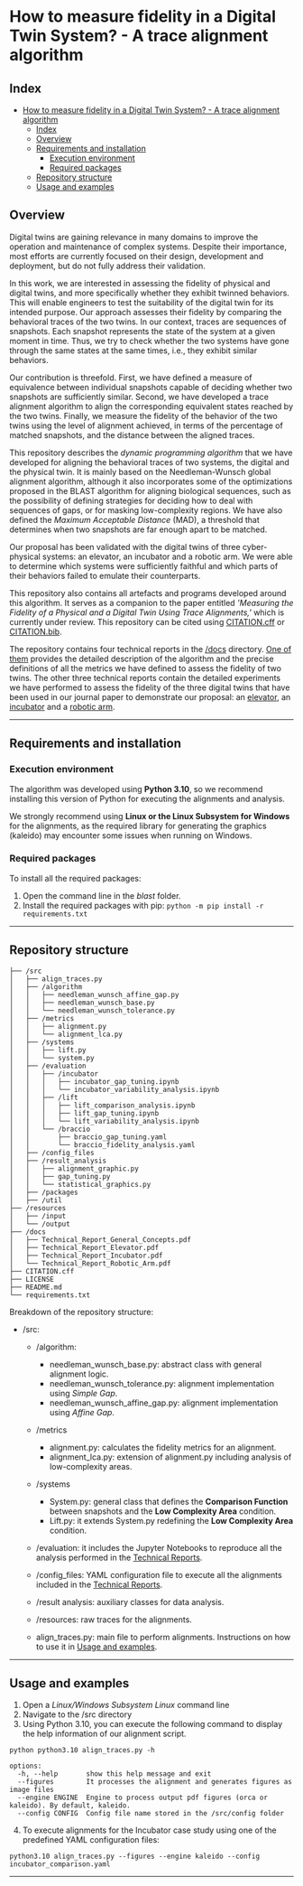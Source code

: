 # How to measure fidelity in a Digital Twin System? - A trace alignment algorithm

## Index

- [How to measure fidelity in a Digital Twin System? - A trace alignment algorithm](#how-to-measure-fidelity-in-a-digital-twin-system---a-trace-alignment-algorithm)
  - [Index](#index)
  - [Overview](#overview)
  - [Requirements and installation](#requirements-and-installation)
    - [Execution environment](#execution-environment)
    - [Required packages](#required-packages)
  - [Repository structure](#repository-structure)
  - [Usage and examples](#usage-and-examples)

## Overview

Digital twins are gaining relevance in many domains to improve the operation and maintenance of complex systems. Despite their importance, most efforts are currently focused on their design, development and deployment, but do not fully address their validation. 

In this work, we are interested in assessing the fidelity of physical and digital twins, and more specifically whether they exhibit twinned behaviors. This will enable engineers to test the suitability of the digital twin for its intended purpose.  Our approach assesses their fidelity by comparing the behavioral traces of the two twins. In our context, traces are sequences of snapshots. Each snapshot represents the state of the system at a given moment in time. Thus, we try to check whether the two systems have gone through the same states at the same times, i.e., they exhibit similar behaviors. 

Our contribution is threefold. First, we have defined a measure of equivalence between individual snapshots capable of deciding whether two snapshots are sufficiently similar. Second, we have developed a trace alignment algorithm to align the corresponding equivalent states reached by the two twins. Finally, we measure the fidelity of the behavior of the two twins using the level of alignment achieved, in terms of the percentage of matched snapshots, and the distance between the aligned traces. 

This repository describes the *dynamic programming algorithm* that we have developed for aligning the behavioral traces of two systems, the digital and the physical twin. It is mainly based on the Needleman-Wunsch global alignment algorithm, although it also incorporates some of the optimizations proposed in the BLAST algorithm for aligning biological sequences, such as the possibility of defining strategies for deciding how to deal with sequences of gaps, or for masking low-complexity regions. We have also defined the *Maximum Acceptable Distance* (MAD), a threshold that determines when two snapshots are far enough apart to be matched. 

Our proposal has been validated with the digital twins of three cyber-physical systems: an elevator, an incubator and a robotic arm. We were able to determine which systems were sufficiently faithful and which parts of their behaviors failed to emulate their counterparts.

This repository also contains all artefacts and programs developed around this algorithm. It serves as a companion to the paper entitled _'Measuring the Fidelity of a Physical and a Digital Twin Using Trace Alignments,'_ which is currently under review. This repository can be cited using [CITATION.cff](CITATION.cff) or [CITATION.bib](CITATION.bib). 

The repository contains four technical reports in the [/docs](/docs) directory. [One of them](./docs/Technical_Report_General_Concepts.pdf) provides the detailed description of the algorithm and the precise definitions of all the metrics we have defined to assess the fidelity of two twins. The other three technical reports contain the detailed experiments we have performed to assess the fidelity of the three digital twins that have been used in our journal paper to demonstrate our proposal: an [elevator](./docs/Technical_Report_Elevator.pdf), an [incubator](./docs/Technical_Report_Incubator.pdf) and a [robotic arm](./docs/Technical_Report_Robotic_Arm.pdf).

<!--
This repository includes a dynamic programming algorithm based on the Needleman-Wunsch global alignment algorithm
applied to behavioral traces. The repository serves as a companion to the paper titled _'Measuring the Fidelity of a
Physical and a Digital Twin Using Trace Alignments,'_ which is currently under review and can be cited
using [CITATION.cff](CITATION.cff).

To obtain more information about the algorithm and the different examples and case studies with which it has been
validated, you can access the [/docs](/docs) directory and find the Technical Reports that accompany the article.
-->
---

## Requirements and installation

### Execution environment

The algorithm was developed using **Python 3.10**, so we recommend installing this version of Python for executing the
alignments and analysis.

We strongly recommend using **Linux or the Linux Subsystem for Windows** for the alignments, as the required library for
generating the graphics (kaleido) may encounter some issues when running on Windows.

### Required packages

To install all the required packages:

1. Open the command line in the _blast_ folder.
2. Install the required packages with pip:
   ```python -m pip install -r requirements.txt```

---

## Repository structure

```
├── /src
│   ├── align_traces.py
│   ├── /algorithm
│   │   ├── needleman_wunsch_affine_gap.py
│   │   ├── needleman_wunsch_base.py
│   │   └── needleman_wunsch_tolerance.py
│   ├── /metrics
│   │   ├── alignment.py
│   │   └── alignment_lca.py
│   ├── /systems
│   │   ├── lift.py
│   │   └── system.py
│   ├── /evaluation
│   │   ├── /incubator
│   │   │   ├── incubator_gap_tuning.ipynb
│   │   │   └── incubator_variability_analysis.ipynb    
│   │   ├── /lift
│   │   │   ├── lift_comparison_analysis.ipynb
│   │   │   ├── lift_gap_tuning.ipynb
│   │   │   └── lift_variability_analysis.ipynb  
│   │   └── /braccio
│   │       ├── braccio_gap_tuning.yaml
│   │       └── braccio_fidelity_analysis.yaml
│   ├── /config_files
│   ├── /result_analysis
│   │   ├── alignment_graphic.py
│   │   ├── gap_tuning.py
│   │   └── statistical_graphics.py
│   ├── /packages
│   ├── /util
├── /resources
│   ├── /input
│   └── /output
├── /docs
│   ├── Technical_Report_General_Concepts.pdf
│   ├── Technical_Report_Elevator.pdf
│   ├── Technical_Report_Incubator.pdf
│   └── Technical_Report_Robotic_Arm.pdf
├── CITATION.cff
├── LICENSE
├── README.md
└── requirements.txt
```

Breakdown of the repository structure:

- /src:
    - /algorithm:
        - needleman_wunsch_base.py: abstract class with general alignment logic.
        - needleman_wunsch_tolerance.py: alignment implementation using _Simple Gap_.
        - needleman_wunsch_affine_gap.py: alignment implementation using _Affine Gap_.
    - /metrics
        - alignment.py: calculates the fidelity metrics for an alignment.
        - alignment_lca.py: extension of alignment.py including analysis of low-complexity areas.
    - /systems
        - System.py: general class that defines the **Comparison Function** between snapshots and the **Low Complexity
          Area** condition.
        - Lift.py: it extends System.py redefining the **Low Complexity Area** condition.
    - /evaluation: it includes the Jupyter Notebooks to reproduce all the analysis performed in
      the [Technical Reports](/docs).
    - /config_files: YAML configuration file to execute all the alignments included in the [Technical Reports](/docs).
    - /result analysis: auxiliary classes for data analysis.

    - /resources: raw traces for the alignments.
    - align_traces.py: main file to perform alignments. Instructions on how to use it
      in [Usage and examples](#usage-and-examples).

---

## Usage and examples

1. Open a _Linux/Windows Subsystem Linux_ command line
2. Navigate to the /src directory
3. Using Python 3.10, you can execute the following command to display the help information of our alignment script.

```python python3.10 align_traces.py -h```

```usage: align_traces.py [-h] [--figures] [--engine ENGINE] [--config CONFIG]
options:
  -h, --help       show this help message and exit
  --figures        It processes the alignment and generates figures as image files
  --engine ENGINE  Engine to process output pdf figures (orca or kaleido). By default, kaleido.
  --config CONFIG  Config file name stored in the /src/config folder
```

4. To execute alignments for the Incubator case study using one of the predefined YAML configuration files:

```
python3.10 align_traces.py --figures --engine kaleido --config incubator_comparison.yaml
```

---